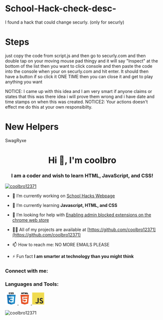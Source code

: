 # School-Hack-check-desc-
I found a hack that could change securly. (only for securly)

# Steps
just copy the code from script.js and then go to securly.com and then double tap on your moving mouse pad thingy and it will say "Inspect" at the bottom of the list then you want to click console and then paste the code into the console when your on securly.com and hit enter. It should then have a button if so click it ONE TIME then you can close it and get to play anything you want 

NOTICE: I came up with this idea and I am very smart if anyone claims or states that this was there idea i will prove them wrong and i have date and time stamps on when this was created.
NOTICE2: Your actions doesn't effect me do this at your own responsibilty.
# New Helpers
SwagRyxe
<h1 align="center">Hi 👋, I'm coolbro</h1>
<h3 align="center">I am a coder and wish to learn HTML, JavaScript, and CSS!</h3>

<p align="left"> <a href="https://github.com/ryo-ma/github-profile-trophy"><img src="https://github-profile-trophy.vercel.app/?username=coolbro12371" alt="coolbro12371" /></a> </p>

- 🔭 I’m currently working on [School Hacks Webpage](https://github.com/coolbro12371/School-Hack-check-desc-/)

- 🌱 I’m currently learning **Javascript, HTML, and CSS**

- 🤝 I’m looking for help with [Enabling admin blocked extensions on the chrome web store](https://github.com/coolbro12371/School-Hack-check-desc-/)

- 👨‍💻 All of my projects are available at [https://github.com/coolbro12371](https://github.com/coolbro12371)

- 📫 How to reach me: NO MORE EMAILS PLEASE 

- ⚡ Fun fact **I am smarter at technology than you might think**

<h3 align="left">Connect with me:</h3>
<p align="left">
</p>

<h3 align="left">Languages and Tools:</h3>
<p align="left"> <a href="https://www.w3schools.com/css/" target="_blank" rel="noreferrer"> <img src="https://raw.githubusercontent.com/devicons/devicon/master/icons/css3/css3-original-wordmark.svg" alt="css3" width="40" height="40"/> </a> <a href="https://www.w3.org/html/" target="_blank" rel="noreferrer"> <img src="https://raw.githubusercontent.com/devicons/devicon/master/icons/html5/html5-original-wordmark.svg" alt="html5" width="40" height="40"/> </a> <a href="https://developer.mozilla.org/en-US/docs/Web/JavaScript" target="_blank" rel="noreferrer"> <img src="https://raw.githubusercontent.com/devicons/devicon/master/icons/javascript/javascript-original.svg" alt="javascript" width="40" height="40"/> </a> </p>

<p><img align="center" src="https://github-readme-stats.vercel.app/api/top-langs?username=coolbro12371&show_icons=true&locale=en&layout=compact" alt="coolbro12371" /></p>

